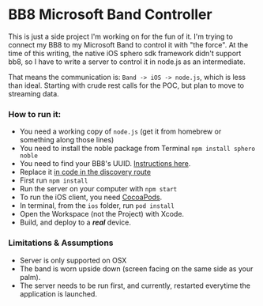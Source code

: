 # BB8 Microsoft Band Controller

This is just a side project I'm working on for the fun of it.
I'm trying to connect my BB8 to my Microsoft Band to control it with "the force".
At the time of this writing, the native iOS sphero sdk framework didn't support bb8, so I have to write a server to control it in node.js as an intermediate.

That means the communication is: ```Band -> iOS -> node.js```, which is less than ideal. Starting with crude rest calls for the POC, but plan to move to streaming data.

### How to run it:
- You need a working copy of ```node.js``` (get it from homebrew or something along those lines)
- You need to install the noble package from Terminal ```npm install sphero noble```
- You need to find your BB8's UUID. [Instructions here](https://www.npmjs.com/package/sphero#connecting-to-bb-8ollie).
- Replace it [in code in the discovery route](/server/app/routes/droid.js)
- First run ```npm install```
- Run the server on your computer with ```npm start```
- To run the iOS client, you need [CocoaPods](https://cocoapods.org/).
- In terminal, from the ```ios``` folder, run ```pod install```
- Open the Workspace (not the Project) with Xcode.
- Build, and deploy to a ***real*** device.

### Limitations & Assumptions
- Server is only supported on OSX
- The band is worn upside down (screen facing on the same side as your palm).
- The server needs to be run first, and currently, restarted everytime the application is launched.
